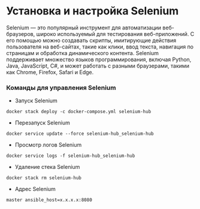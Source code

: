 # Установка и настройка Selenium  #

Selenium — это популярный инструмент для автоматизации веб-браузеров, широко используемый для тестирования веб-приложений. С его помощью можно создавать скрипты, имитирующие действия пользователя на веб-сайтах, такие как клики, ввод текста, навигация по страницам и обработка динамического контента. Selenium поддерживает множество языков программирования, включая Python, Java, JavaScript, C#, и может работать с разными браузерами, такими как Chrome, Firefox, Safari и Edge.

### Команды для управления Selenium  ###

* Запуск Selenium 
```
docker stack deploy -c docker-compose.yml selenium-hub
```
* Перезапуск Selenium 
```
docker service update --force selenium-hub_selenium-hub

```
* Просмотр логов Selenium 
```
docker service logs -f selenium-hub_selenium-hub
```
* Удаление стека Selenium 
```
docker stack rm selenium-hub
```
* Адрес Selenium 
```
master ansible_host=x.x.x.x:8080
```